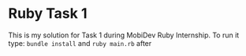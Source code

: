 # Ruby Task 1
This is my solution for Task 1 during MobiDev Ruby Internship.
To run it type: `bundle install` and `ruby main.rb` after
